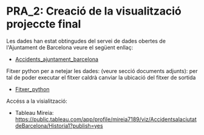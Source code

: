 # PRA_2: Creació de la visualització projeccte final


Les dades han estat obtingudes del servei de dades obertes de l'Ajuntament de Barcelona veure el següent enllaç:
- [Accidents_ajuntament_barcelona](URL "https://opendata-ajuntament.barcelona.cat/data/ca/dataset?q=accidents&sort=fecha_publicacion+desc")

Fitxer python per a netejar les dades: (veure secció documents adjunts): per tal de poder executar el fitxer caldrà canviar la ubicació del fitxer de sortida
- [Fitxer_python](URL "https://github.com/msolanich/PRA_2-Projecte-final/blob/main/Mireia_dades_mapa_4.ipynb")


Accéss a la visialització:
- Tableau Mireia: https://public.tableau.com/app/profile/mireia7189/viz/AccidentsalaciutatdeBarcelona/Historia1?publish=yes

